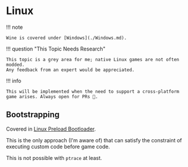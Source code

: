 ﻿# Linux

!!! note

    Wine is covered under [Windows](./Windows.md).

!!! question "This Topic Needs Research"

    This topic is a grey area for me; native Linux games are not often modded.  
    Any feedback from an expert would be appreciated.  

!!! info

    This will be implemented when the need to support a cross-platform game arises. Always open for PRs 💜.  

## Bootstrapping

Covered in [Linux Preload Bootloader](../Bootloaders/Linux-Preload.md).  

This is the only approach (I'm aware of) that can satisfy the constraint of executing custom code before game code.  

This is not possible with `ptrace` at least.